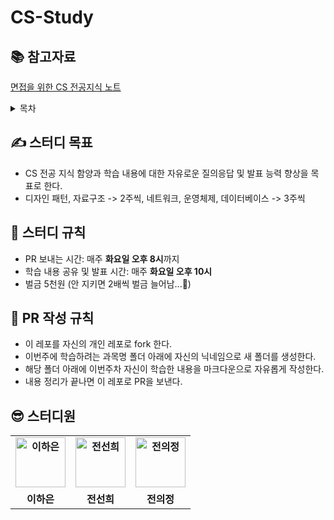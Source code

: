 # CS-Study

## 📚 참고자료 

[면접을 위한 CS 전공지식 노트](http://www.yes24.com/Product/Goods/108887922)

<details>
<summary>목차</summary>
<div markdown="1">

<br>

**1장. 디자인 패턴과 프로그래밍 패러다임**

1.1 디자인 패턴

1.2 프로그래밍 패러다임

**2장. 네트워크**

2.1 네트워크의 기초

2.2 TCP/IP 4계층 모델

2.3 네트워크 기기

2.4 IP 주소

2.5 HTTP

**3장. 운영체제**

3.1 운영체제와 컴퓨터

3.2 메모리 

3.3 프로세스와 스레드

3.4 CPU 스케줄링 알고리즘

**4장. 데이터베이스**

4.1 데이터베이스의 기본

4.2 ERD와 정규화 과정

4.3 트랜잭션과 무결성

4.4 데이터베이스의 종류

4.5 인덱스

4.6 조인의 종류

4.7 조인의 원리

**5장. 자료 구조**

5.1 복잡도

5.2 선형 자료 구조

5.3 비선형 자료 구조

</div>
</details>

## ✍ 스터디 목표 

- CS 전공 지식 함양과 학습 내용에 대한 자유로운 질의응답 및 발표 능력 향상을 목표로 한다. 
- 디자인 패턴, 자료구조 -> 2주씩, 네트워크, 운영체제, 데이터베이스 -> 3주씩 

## 📢 스터디 규칙 

- PR 보내는 시간: 매주 **화요일 오후 8시**까지 
- 학습 내용 공유 및 발표 시간: 매주 **화요일 오후 10시** 
- 벌금 5천원 (안 지키면 2배씩 벌금 늘어남...🤑) 

## 📌 PR 작성 규칙 

- 이 레포를 자신의 개인 레포로 fork 한다. 
- 이번주에 학습하려는 과목명 폴더 아래에 자신의 닉네임으로 새 폴더를 생성한다. 
- 해당 폴더 아래에 이번주차 자신이 학습한 내용을 마크다운으로 자유롭게 작성한다. 
- 내용 정리가 끝나면 이 레포로 PR을 보낸다. 

## 😎 스터디원 

<table style="font-weight : bold">
    <tr>
        <td align="center">
            <a href="https://github.com/leeeha">                 
                <img alt="이하은" src="https://avatars.githubusercontent.com/leeeha" width="80" />            
            </a>
        </td>
        <td align="center">
            <a href="https://github.com/funnysunny08">                 
                <img alt="전선희" src="https://avatars.githubusercontent.com/funnysunny08" width="80" />            
            </a>
        </td>
        <td align="center">
            <a href="https://github.com/juijeong8324">                 
                <img alt="전의정" src="https://avatars.githubusercontent.com/juijeong8324" width="80" />            
            </a>
        </td>
    </tr>
    <tr>
        <td align="center">이하은</td>
        <td align="center">전선희</td>
        <td align="center">전의정</td>
    </tr>
</table>




